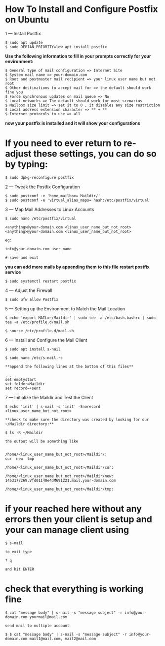 # How To Install and Configure Postfix on Ubuntu

1 — Install Postfix

    $ sudo apt update
    $ sudo DEBIAN_PRIORITY=low apt install postfix

**Use the following information to fill in your prompts correctly for your environment:**

    $ General type of mail configuration => Internet Site
    $ System mail name => your-domain.com
    $ Root and postmaster mail recipient => your linux user name but not root
    $ Other destinations to accept mail for => the default should work fine you
    $ Force synchronous updates on mail queue => No
    $ Local networks => The default should work for most scenarios
    $ Mailbox size limit => set it to 0 , it disables any size restriction
    $ Local address extension character => ** + **
    $ Internet protocols to use => all

**now your postfix is installed and it will show your configurations**

# If you need to ever return to re-adjust these settings, you can do so by typing:

    $ sudo dpkg-reconfigure postfix

2 — Tweak the Postfix Configuration

    $ sudo postconf -e 'home_mailbox= Maildir/'
    $ sudo postconf -e 'virtual_alias_maps= hash:/etc/postfix/virtual'

3 — Map Mail Addresses to Linux Accounts

    $ sudo nano /etc/postfix/virtual

    <anything>@your-domain.com <linux_user_name_but_not_root>
    <anything>@your-domain.com <linux_user_name_but_not_root>

    eg:

    info@your-domain.com user_name

    # save and exit

**you can add more mails by appending them to this file**
**restart postfix service**

    $ sudo systemctl restart postfix


4 — Adjust the Firewall

    $ sudo ufw allow Postfix

5 — Setting up the Environment to Match the Mail Location

    $ echo 'export MAIL=~/Maildir' | sudo tee -a /etc/bash.bashrc | sudo tee -a /etc/profile.d/mail.sh

    $ source /etc/profile.d/mail.sh

6 — Install and Configure the Mail Client

    $ sudo apt install s-nail

    $ sudo nano /etc/s-nail.rc

    **append the following lines at the bottom of this files**

    . . .
    set emptystart
    set folder=Maildir
    set record=+sent

7 — Initialize the Maildir and Test the Client

    $ echo 'init' | s-nail -s 'init' -Snorecord <linux_user_name_but_not_root>

    **check to make sure the directory was created by looking for our ~/Maildir directory:**

    $ ls -R ~/Maildir

    the output will be something like


    /home/<linux_user_name_but_not_root>/Maildir/:
    cur  new  tmp

    /home/<linux_user_name_but_not_root>/Maildir/cur:

    /home/<linux_user_name_but_not_root>/Maildir/new:
    1463177269.Vfd01I40e4dM691221.mail.your-domain.com

    /home/<linux_user_name_but_not_root>/Maildir/tmp:

# if your reached here without any errors then your client is setup and your can manage client using

    $ s-nail

    to exit type

    ? q

    and hit ENTER

# check that everything is working fine

    $ cat "message body" | s-nail -s "message subject" -r info@your-domain.com yourmail@mail.com

    send mail to multiple account

    $ $ cat "message body" | s-nail -s "message subject" -r info@your-domain.com mail1@mail.com, mail2@mail.com

    